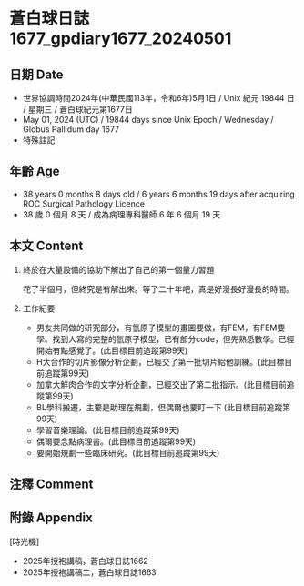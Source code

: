 [_metadata_:encoding]: - "utf-8"
[_metadata_:language]: - "zh-Hant-TW"
[_metadata_:fileformat]: - "markdown"
[_metadata_:MIME_type]: - "text/plain"
[_metadata_:markdown_version]: - "commonmark version 0.30"
[_metadata_:markdown_spec]: - "https://spec.commonmark.org/0.30/"

# 蒼白球日誌1677_gpdiary1677_20240501 #

## 日期 Date ##

* 世界協調時間2024年(中華民國113年，令和6年)5月1日 / Unix 紀元 19844 日 / 星期三 / 蒼白球紀元第1677日
* May 01, 2024 (UTC) / 19844 days since Unix Epoch / Wednesday / Globus Pallidum day 1677
* 特殊註記:

## 年齡 Age ##

* 38 years 0 months 8 days old / 6 years 6 months 19 days after acquiring ROC Surgical Pathology Licence
* 38 歲 0 個月 8 天 / 成為病理專科醫師 6 年 6 個月 19 天

## 本文 Content ##

1. 終於在大量設備的協助下解出了自己的第一個量力習題

    花了半個月，但終究是有解出來。等了二十年吧，真是好漫長好漫長的時間。
    
2. 工作紀要

    - 男友共同做的研究部分，有氫原子模型的畫圖要做，有FEM，有FEM要學。找到人寫的完整的氫原子模型，已有部分code，但先熟悉數學。已經開始有點感覺了。(此目標目前追蹤第99天)
   - H大合作的切片影像分析企劃，已經交了第一批切片給他訓練。(此目標目前追蹤第99天)
   - 加拿大鮮肉合作的文字分析企劃，已經交出了第二批指示。(此目標目前追蹤第99天)
   - BL學科搬遷，主要是助理在規劃，但偶爾也要盯一下 (此目標目前追蹤第99天)
   - 學習音樂理論。(此目標目前追蹤第99天)
   - 偶爾要念點病理書。(此目標目前追蹤第99天)
   - 要開始規劃一些臨床研究。(此目標目前追蹤第99天)

## 注釋 Comment ##


## 附錄 Appendix ##
[時光機]
- 2025年授袍講稿，蒼白球日誌1662
- 2025年授袍講稿二，蒼白球日誌1663

